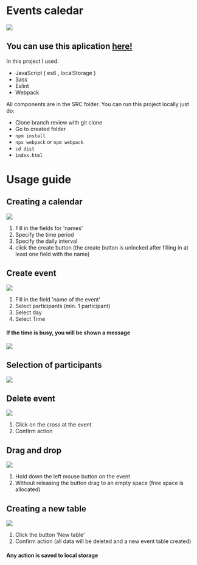 # Events caledar
![](https://i.ibb.co/HzFNkbJ/prev-1.gif)

## You can use this aplication [here!](https://spardaprime.github.io/Calendar-prod/)

In this project I used:
* JavaScript ( es6 , localStorage )
* Sass
* Eslint
* Webpack

All components are in the SRC folder.
You can run this project locally just do:
* Clone branch review with git clone 
* Go to created folder
* `npm install`
* `npx webpack` or `npm webpack`
* `cd dist`
* `index.html`
# Usage guide
## Creating a calendar

![](https://i.ibb.co/c1QT81Z/create-Table.gif)
1. Fill in the fields for 'names'
2. Specify the time period
3. Specify the daily interval
4. click the create button (the create button is unlocked after filling in at least one field with the name)
## Create event
![](https://i.ibb.co/w6TB3GB/newev.gif)
1. Fill in the field 'name of the event'
2. Select participants (min. 1 participant)
3. Select day
4. Select Time
#### If the time is busy, you will be shown a message
![](https://i.ibb.co/rH7rTPf/err.gif)
## Selection of participants
![](https://i.ibb.co/P4GFgZy/users.gif)
## Delete event
![](https://i.ibb.co/cyHgqWH/del.gif)
1. Сlick on the cross at the event
2. Сonfirm action
## Drag and drop
![](https://i.ibb.co/0qStNDZ/drag.gif)
1. Hold down the left mouse button on the event 
2. Without releasing the button drag to an empty space (free space is allocated)
## Creating a new table
![](https://i.ibb.co/W316ZLv/new-table.gif)
1. Сlick the button 'New table'
2. Сonfirm action (all data will be deleted and a new event table created)
#### Any action is saved to local storage

